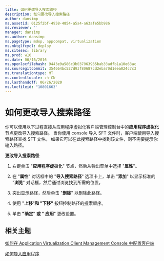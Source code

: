 ```yaml
---
title: 如何更改导入搜索路径
description: 如何更改导入搜索路径
author: dansimp
ms.assetid: 0125f2bf-4958-4854-a5a4-a63afe5bb986
ms.reviewer: ''
manager: dansimp
ms.author: dansimp
ms.pagetype: mdop, appcompat, virtualization
ms.mktglfcycl: deploy
ms.sitesec: library
ms.prod: w10
ms.date: 06/16/2016
ms.openlocfilehash: 9443e9a586c3b037063935bab33adfb1a10e63ac
ms.sourcegitcommit: 354664bc527d93f80687cd2eba70d1eea024c7c3
ms.translationtype: MT
ms.contentlocale: zh-CN
ms.lasthandoff: 06/26/2020
ms.locfileid: "10801663"
---
```

# 如何更改导入搜索路径


你可以使用以下过程直接从应用程序虚拟化客户端管理控制台中的**应用程序虚拟化**节点更改导入搜索路径。 当你使用 console 导入 SFT 文件时，客户端使用导入搜索路径查找 SFT 文件。 如果它可以在此搜索路径中找到该文件，则不需要提示你输入路径。

**更改导入搜索路径**

1.  右键单击 "**应用程序虚拟化**" 节点，然后从弹出菜单中选择 "**属性**"。

2.  在 "**属性**" 对话框中的 "**导入搜索路径**" 选项卡上，单击 "**添加**" 以显示标准的 "**浏览**" 对话框，然后通过浏览找到所需的位置。

3.  突出显示路径，然后单击 "**删除**" 以删除此路径。

4.  使用 "**上移**"**和 "下移"** 按钮控制路径的搜索顺序。

5.  单击 **"确定" 或 "** **应用**" 更改设置。

## 相关主题


[如何在 Application Virtualization Client Management Console 中配置客户端](how-to-configure-the-client-in-the-application-virtualization-client-management-console.md)

[如何导入应用程序](how-to-import-an-application.md)

 

 





